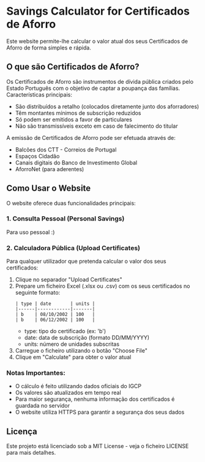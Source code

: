 # Savings Calculator for Certificados de Aforro

Este website permite-lhe calcular o valor atual dos seus Certificados de Aforro de forma simples e rápida.

## O que são Certificados de Aforro?

Os Certificados de Aforro são instrumentos de dívida pública criados pelo Estado Português com o objetivo de captar a poupança das famílias. Características principais:

- São distribuídos a retalho (colocados diretamente junto dos aforradores)
- Têm montantes mínimos de subscrição reduzidos
- Só podem ser emitidos a favor de particulares
- Não são transmissíveis exceto em caso de falecimento do titular

A emissão de Certificados de Aforro pode ser efetuada através de:
- Balcões dos CTT - Correios de Portugal
- Espaços Cidadão
- Canais digitais do Banco de Investimento Global
- AforroNet (para aderentes)

## Como Usar o Website

O website oferece duas funcionalidades principais:

### 1. Consulta Pessoal (Personal Savings)

Para uso pessoal :)

### 2. Calculadora Pública (Upload Certificates)

Para qualquer utilizador que pretenda calcular o valor dos seus certificados:

1. Clique no separador "Upload Certificates"
2. Prepare um ficheiro Excel (.xlsx ou .csv) com os seus certificados no seguinte formato:
   ```
   | type | date       | units |
   |------|------------|-------|
   | b    | 08/10/2002 | 100   |
   | b    | 06/12/2002 | 100   |
   ```
   - type: tipo do certificado (ex: 'b')
   - date: data de subscrição (formato DD/MM/YYYY)
   - units: número de unidades subscritas
3. Carregue o ficheiro utilizando o botão "Choose File"
4. Clique em "Calculate" para obter o valor atual

### Notas Importantes:

- O cálculo é feito utilizando dados oficiais do IGCP
- Os valores são atualizados em tempo real
- Para maior segurança, nenhuma informação dos certificados é guardada no servidor
- O website utiliza HTTPS para garantir a segurança dos seus dados

## Licença

Este projeto está licenciado sob a MIT License - veja o ficheiro LICENSE para mais detalhes.
